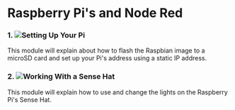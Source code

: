 # Raspberry Pi's and Node Red

### 1. ![Setting Up Your Pi](../Chapter%207%20-%20Raspberry%20Pi/1.%20Setting%20Up%20Your%20Pi)

This module will explain about how to flash the Raspbian image to a microSD card and set up your Pi's address using a static IP address.

### 2. ![Working With a Sense Hat](../Chapter%207%20-%20Raspberry%20Pi/2.%20SenseHat)

This module will explain how to use and change the lights on the Raspberry Pi's Sense Hat. 
